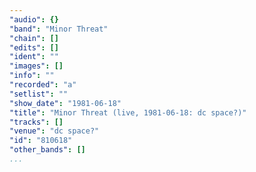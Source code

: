 ```yaml
---
"audio": {}
"band": "Minor Threat"
"chain": []
"edits": []
"ident": ""
"images": []
"info": ""
"recorded": "a"
"setlist": ""
"show_date": "1981-06-18"
"title": "Minor Threat (live, 1981-06-18: dc space?)"
"tracks": []
"venue": "dc space?"
"id": "810618"
"other_bands": []
...
```

